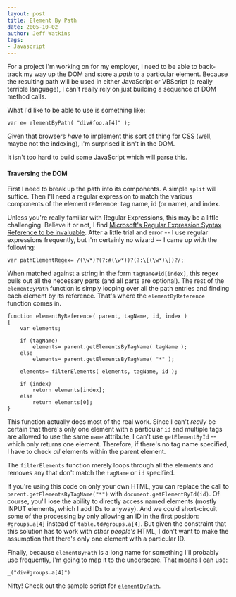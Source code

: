 ```yaml
---
layout: post
title: Element By Path
date: 2005-10-02
author: Jeff Watkins
tags:
- Javascript
---
```


For a project I'm working on for my employer, I need to be able to back-track my way up the DOM and store a *path* to a particular element. Because the resulting path will be used in either JavaScript or VBScript (a really terrible language), I can't really rely on just building a sequence of DOM method calls.

What I'd like to be able to use is something like:

    var e= elementByPath( "div#foo.a[4]" );

Given that browsers *have* to implement this sort of thing for CSS (well, maybe not the indexing), I'm surprised it isn't in the DOM.

It isn't too hard to build some JavaScript which will parse this.
<!--more-->
#### Traversing the DOM ####

First I need to break up the path into its components. A simple `split` will suffice. Then I'll need a regular expression to match the various components of the element reference: tag name, id (or name), and index.

Unless you're really familiar with Regular Expressions, this may be a little challenging. Believe it or not, I find [Microsoft's Regular Expression Syntax Reference to be invaluable](http://msdn.microsoft.com/library/default.asp?url=/library/en-us/script56/html/js56jsgrpregexpsyntax.asp). After a little trial and error -- I use regular expressions frequently, but I'm certainly no wizard -- I came up with the following:

	var pathElementRegex= /(\w*)?(?:#(\w*))?(?:\[(\w*)\])?/;

When matched against a string in the form `tagName#id[index]`, this regex pulls out all the necessary parts (and all parts are optional). The rest of the `elementByPath` function is simply looping over all the path entries and finding each element by its reference. That's where the `elementByReference` function comes in.

	function elementByReference( parent, tagName, id, index )
	{
		var elements;
		
		if (tagName)
			elements= parent.getElementsByTagName( tagName );
		else
			elements= parent.getElementsByTagName( "*" );

		elements= filterElements( elements, tagName, id );
		
		if (index)
			return elements[index];
		else
			return elements[0];
	}

This function actually does most of the real work. Since I can't *really* be certain that there's only one element with a particular `id` and multiple tags are allowed to use the same `name` attribute, I can't use `getElementById` -- which only returns one element. Therefore, if there's no tag name specified, I have to check *all* elements within the parent element.

The `filterElements` function merely loops through all the elements and removes any that don't match the `tagName` or `id` specified.

If you're using this code on only your own HTML, you can replace the call to `parent.getElementsByTagName("*")` with `document.getElementById(id)`. Of course, you'll lose the ability to directly access named elements (mostly INPUT elements, which I add IDs to anyway). And we could short-circuit some of the processing by only allowing an ID in the first position: `#groups.a[4]` instead of `table.td#groups.a[4]`. But given the constraint that this solution has to work with *other people's* HTML, I don't want to make the assumption that there's only one element with a particular ID.

Finally, because `elementByPath` is a long name for something I'll probably use frequently, I'm going to map it to the underscore. That means I can use:

	_("div#groups.a[4]")

Nifty! Check out the sample script for [`elementByPath`](http://metrocat.org/scripts/element-by-path.js).